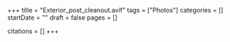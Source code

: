 +++
title = "Exterior_post_cleanout.avif"
tags = ["Photos"]
categories = []
startDate = ""
draft = false
pages = []

citations = []
+++
